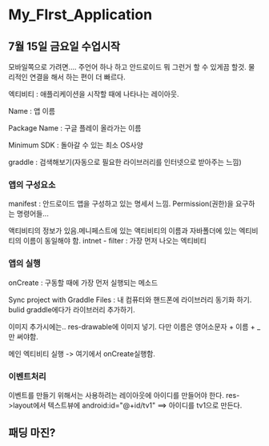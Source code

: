 # My_FIrst_Application

## 7월 15일 금요일 수업시작

모바일쪽으로 가려면.... 주언어 하나 하고 안드로이드 뭐 그런거 할 수 있게끔 할것.
물리적인 연결을 해서 하는 편이 더 빠르다.

엑티비티 : 애플리케이션을 시작할 때에 나타나는 레이아웃.

Name : 앱 이름

Package Name : 구글 플레이 올라가는 이름

Minimum SDK : 돌아갈 수 있는 최소 OS사양

graddle : 검색해보기(자동으로 필요한 라이브러리를 인터넷으로 받아주는 느낌)




### 앱의 구성요소

manifest : 안드로이드 앱을 구성하고 있는 명세서 느낌. Permission(권한)을 요구하는 명령어들... 

액티비티의 정보가 있음.메니페스트에 있는 액티비티의 이름과 자바폴더에 있는 엑티비티의 이름이 동일해야 함.
intnet - filter : 가장 먼저 나오는 엑티비티 


### 앱의 실행
onCreate : 구동할 때에 가장 먼저 실행되는 메소드

Sync project with Graddle Files : 내 컴퓨터와 핸드폰에 라이브러리 동기화 하기.
bulid graddle에다가 라이브러리 추가하기.

이미지 추가시에는..
res-drawable에 이미지 넣기. 다만 이름은 영어소문자 + 이름 + _ 만 써야함.

메인 엑티비티 실행 -> 여기에서 onCreate실행함.


### 이벤트처리
이벤트를 만들기 위해서는 사용하려는 레이아웃에 아이디를 만들어야 한다.
res->layout에서 텍스트뷰에
        android:id="@+id/tv1" ==> 아이디를 tv1으로 만든다.


## 패딩 마진?

